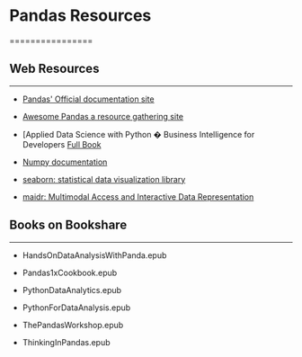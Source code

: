 # Pandas Resources
================

## Web Resources
-------------

-   [Pandas' Official documentation site](https://pandas.pydata.org/docs/)

-   [Awesome Pandas a resource gathering
    site](https://github.com/tommyod/awesome-pandas)

- [Applied Data Science with Python � Business Intelligence for Developers [Full Book](https://www.freecodecamp.org/news/applied-data-science-with-python-book/)

- [Numpy documentation](https://numpy.org/doc/https://numpy.org/doc/)

- [seaborn: statistical data visualization library](https://seaborn.pydata.org/)

- [maidr: Multimodal Access and Interactive Data Representation
](https://github.com/xability/maidr)

## Books on Bookshare
------------------

-   HandsOnDataAnalysisWithPanda.epub

-   Pandas1xCookbook.epub

-   PythonDataAnalytics.epub

-   PythonForDataAnalysis.epub

-   ThePandasWorkshop.epub

-   ThinkingInPandas.epub
